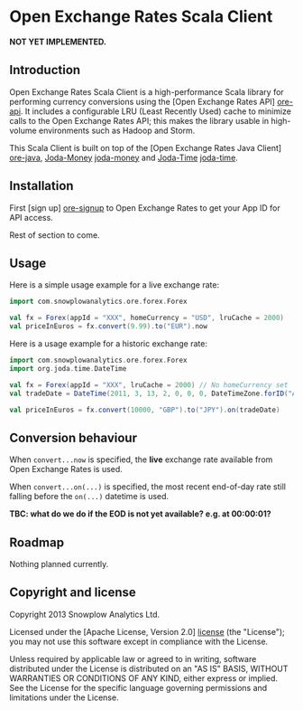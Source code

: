 # Open Exchange Rates Scala Client

**NOT YET IMPLEMENTED.**

## Introduction

Open Exchange Rates Scala Client is a high-performance Scala library for performing currency conversions using the [Open Exchange Rates API] [ore-api]. It includes a configurable LRU (Least Recently Used) cache to minimize calls to the Open Exchange Rates API; this makes the library usable in high-volume environments such as Hadoop and Storm.

This Scala Client is built on top of the [Open Exchange Rates Java Client] [ore-java], [Joda-Money] [joda-money] and [Joda-Time] [joda-time].

## Installation

First [sign up] [ore-signup] to Open Exchange Rates to get your App ID for API access.

Rest of section to come.

## Usage

Here is a simple usage example for a live exchange rate:

```scala
import com.snowplowanalytics.ore.forex.Forex

val fx = Forex(appId = "XXX", homeCurrency = "USD", lruCache = 2000)
val priceInEuros = fx.convert(9.99).to("EUR").now
```

Here is a usage example for a historic exchange rate:

```scala
import com.snowplowanalytics.ore.forex.Forex
import org.joda.time.DateTime

val fx = Forex(appId = "XXX", lruCache = 2000) // No homeCurrency set
val tradeDate = DateTime(2011, 3, 13, 2, 0, 0, 0, DateTimeZone.forID("America/New_York"))

val priceInEuros = fx.convert(10000, "GBP").to("JPY").on(tradeDate)
```

## Conversion behaviour

When `convert...now` is specified, the **live** exchange rate available from Open Exchange Rates is used.

When `convert...on(...)` is specified, the most recent end-of-day rate still falling before the `on(...)` datetime is used.

**TBC: what do we do if the EOD is not yet available? e.g. at 00:00:01?**

## Roadmap

Nothing planned currently.

## Copyright and license

Copyright 2013 Snowplow Analytics Ltd.

Licensed under the [Apache License, Version 2.0] [license] (the "License");
you may not use this software except in compliance with the License.

Unless required by applicable law or agreed to in writing, software
distributed under the License is distributed on an "AS IS" BASIS,
WITHOUT WARRANTIES OR CONDITIONS OF ANY KIND, either express or implied.
See the License for the specific language governing permissions and
limitations under the License.

[ore-api]: https://openexchangerates.org/
[ore-java]: https://github.com/dneto/oer-java
[ore-signup]: https://openexchangerates.org/signup

[joda-money]: http://www.joda.org/joda-money/
[joda-time]: http://www.joda.org/joda-time/

[license]: http://www.apache.org/licenses/LICENSE-2.0

